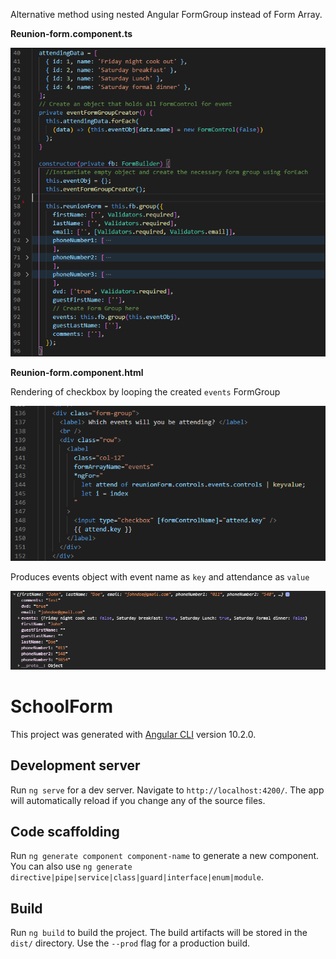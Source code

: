 Alternative method using nested Angular FormGroup instead of Form Array.

**Reunion-form.component.ts**

![Reunion-form.component.ts](src/assets/Code1.PNG)

**Reunion-form.component.html**

Rendering of checkbox by looping the created `events` FormGroup

![Reunion-form.component.html](src/assets/Code2.PNG)

Produces events object with event name as `key` and attendance as `value`

![Result](src/assets/Code3.png)

# SchoolForm

This project was generated with [Angular CLI](https://github.com/angular/angular-cli) version 10.2.0.

## Development server

Run `ng serve` for a dev server. Navigate to `http://localhost:4200/`. The app will automatically reload if you change any of the source files.

## Code scaffolding

Run `ng generate component component-name` to generate a new component. You can also use `ng generate directive|pipe|service|class|guard|interface|enum|module`.

## Build

Run `ng build` to build the project. The build artifacts will be stored in the `dist/` directory. Use the `--prod` flag for a production build.

